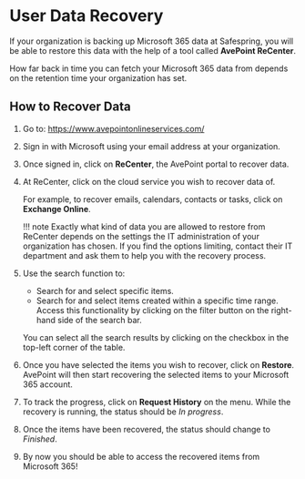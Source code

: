 User Data Recovery
====================

If your organization is backing up Microsoft 365 data at Safespring, you will 
be able to restore this data with the help of a tool called 
**AvePoint ReCenter**.

How far back in time you can fetch your Microsoft 365 data from depends on the 
retention time your organization has set.

How to Recover Data
---------------------

1. Go to: https://www.avepointonlineservices.com/
2. Sign in with Microsoft using your email address at your organization.
3. Once signed in, click on **ReCenter**, the AvePoint portal to recover data.
4. At ReCenter, click on the cloud service you wish to recover data of.
   <p>
   For example, to recover emails, calendars, contacts or tasks, 
   click on <strong>Exchange Online</strong>.
   </p>
   
    !!! note
        Exactly what kind of data you are allowed to restore from ReCenter 
        depends on the settings the IT administration of your organization has 
        chosen. 
        If you find the options limiting, 
        contact their IT department and ask them to help you with the recovery 
        process.

5. Use the search function to:
    - Search for and select specific items.
    - Search for and select items created within a specific time range. 
      Access this functionality by clicking on the filter button on the 
      right-hand side of the search bar.
   
    You can select all the search results by clicking on the checkbox in the
    top-left corner of the table.

6. Once you have selected the items you wish to recover, click on **Restore**. 
   AvePoint will then start recovering the selected items to your 
   Microsoft 365 account.

7. To track the progress, click on **Request History** on the menu. 
   While the recovery is running, the status should be _In progress_.

8. Once the items have been recovered, the status should change to _Finished_.

9. By now you should be able to access the recovered items from Microsoft 365!
